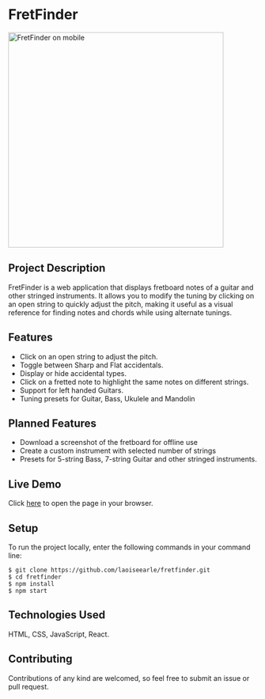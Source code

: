 # FretFinder

<img width="435" alt="FretFinder on mobile" src="https://user-images.githubusercontent.com/19372021/218582302-2f755501-cd32-433c-ab82-a737657608c5.png">

## Project Description

FretFinder is a web application that displays fretboard notes of a guitar and other stringed instruments. It allows you to modify the tuning by clicking on an open string to quickly adjust the pitch, making it useful as a visual reference for finding notes and chords while using alternate tunings.

## Features

- Click on an open string to adjust the pitch.
- Toggle between Sharp and Flat accidentals.
- Display or hide accidental types.
- Click on a fretted note to highlight the same notes on different strings.
- Support for left handed Guitars.
- Tuning presets for Guitar, Bass, Ukulele and Mandolin

## Planned Features

- Download a screenshot of the fretboard for offline use
- Create a custom instrument with selected number of strings
- Presets for 5-string Bass, 7-string Guitar and other stringed instruments.

## Live Demo

Click [here](https://laoiseearle.github.io/fretfinder/index.html) to open the page in your browser. 

## Setup

To run the project locally, enter the following commands in your command line:
```
$ git clone https://github.com/laoiseearle/fretfinder.git
$ cd fretfinder
$ npm install
$ npm start
```

## Technologies Used

HTML, CSS, JavaScript, React.

## Contributing

Contributions of any kind are welcomed, so feel free to submit an issue or pull request.
